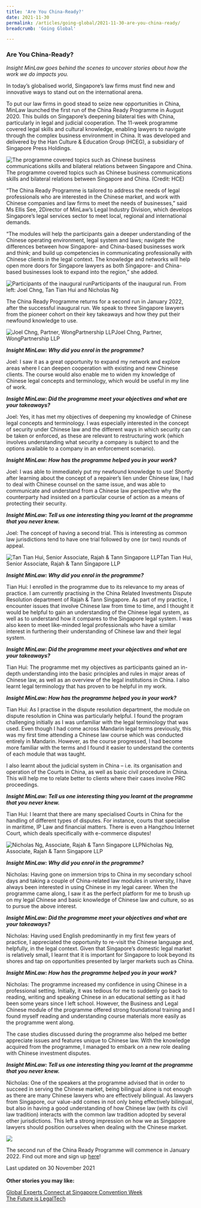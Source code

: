 ```yaml
---
title: 'Are You China-Ready?'
date: 2021-11-30
permalink: /articles/going-global/2021-11-30-are-you-china-ready/
breadcrumb: 'Going Global'

---
```



### **Are You China-Ready?**

<i>Insight MinLaw goes behind the scenes to uncover stories about how the work we do impacts you.</i>
<br>

In today’s globalised world, Singapore’s law firms must find new and innovative ways to stand out on the international arena. 

To put our law firms in good stead to seize new opportunities in China, MinLaw launched the first run of the China Ready Programme in August 2020. This builds on Singapore’s deepening bilateral ties with China, particularly in legal and judicial cooperation. The 11-week programme covered legal skills and cultural knowledge, enabling lawyers to navigate through the complex business environment in China. It was developed and delivered by the Han Culture & Education Group (HCEG), a subsidiary of Singapore Press Holdings.

<div class="image">
  <img src="/images/CRP1.jpg" title="The programme covered topics such as Chinese business communications skills and bilateral relations between Singapore and China" alt="The programme covered topics such as Chinese business communications skills and bilateral relations between Singapore and China.">The programme covered topics such as Chinese business communications skills and bilateral relations between Singapore and China. (Credit: HCE)
</div>

“The China Ready Programme is tailored to address the needs of legal professionals who are interested in the Chinese market, and work with Chinese companies and law firms to meet the needs of businesses,” said Ms Ellis See, 2Director of MinLaw’s Legal Industry Division, which develops Singapore’s legal services sector to meet local, regional and international demands. 

“The modules will help the participants gain a deeper understanding of the Chinese operating environment, legal system and laws; navigate the differences between how Singapore- and China-based businesses work and think; and build up competencies in communicating professionally with Chinese clients in the legal context. The knowledge and networks will help open more doors for Singapore lawyers as both Singapore- and China-based businesses look to expand into the region,” she added.

<div class="image">
  <img src="/images/CRP2.jpg" title="Participants of the inaugural run" alt="Participants of the inaugural run">Participants of the inaugural run. From left: Joel Chng, Tan Tian Hui and Nicholas Ng
</div>

The China Ready Programme returns for a second run in January 2022, after the successful inaugural run. We speak to three Singapore lawyers from the pioneer cohort on their key takeaways and how they put their newfound knowledge to use.

<div class="image">
  <img src="/images/CRP3.jpg" title="Joel Chng, Partner, WongPartnership LLP" alt="Joel Chng, Partner, WongPartnership LLP">Joel Chng, Partner, WongPartnership LLP
</div>

<b><i>Insight MinLaw: Why did you enrol in the programme?</i></b>

Joel: I saw it as a great opportunity to expand my network and explore areas where I can deepen cooperation with existing and new Chinese clients. The course would also enable me to widen my knowledge of Chinese legal concepts and terminology, which would be useful in my line of work.

<b><i>Insight MinLaw: Did the programme meet your objectives and what are your takeaways?</i></b>

Joel: Yes, it has met my objectives of deepening my knowledge of Chinese legal concepts and terminology. I was especially interested in the concept of security under Chinese law and the different ways in which security can be taken or enforced, as these are relevant to restructuring work (which involves understanding what security a company is subject to and the options available to a company in an enforcement scenario). 

<b><i>Insight MinLaw: How has the programme helped you in your work?</i></b>

Joel: I was able to immediately put my newfound knowledge to use! Shortly after learning about the concept of a repairer’s lien under Chinese law, I had to deal with Chinese counsel on the same issue, and was able to communicate and understand from a Chinese law perspective why the counterparty had insisted on a particular course of action as a means of protecting their security. 

<b><i>Insight MinLaw: Tell us one interesting thing you learnt at the programme that you never knew.</i></b>

Joel: The concept of having a second trial. This is interesting as common law jurisdictions tend to have one trial followed by one (or two) rounds of appeal. 

<div class="image">
  <img src="/images/CRP4.jpg" title="Tan Tian Hui, Senior Associate, Rajah & Tann Singapore LLP" alt="Tan Tian Hui, Senior Associate, Rajah & Tann Singapore LLP">Tan Tian Hui, Senior Associate, Rajah & Tann Singapore LLP
</div>

<b><i>Insight MinLaw: Why did you enrol in the programme?</i></b>

Tian Hui: I enrolled in the programme due to its relevance to my areas of practice. I am currently practising in the China Related Investments Dispute Resolution department of Rajah & Tann Singapore. As part of my practice, I encounter issues that involve Chinese law from time to time, and I thought it would be helpful to gain an understanding of the Chinese legal system, as well as to understand how it compares to the Singapore legal system. I was also keen to meet like-minded legal professionals who have a similar interest in furthering their understanding of Chinese law and their legal system. 

<b><i>Insight MinLaw: Did the programme meet your objectives and what are your takeaways?</i></b>

Tian Hui: The programme met my objectives as participants gained an in-depth understanding into the basic principles and rules in major areas of Chinese law, as well as an overview of the legal institutions in China. I also learnt legal terminology that has proven to be helpful in my work. 

<b><i>Insight MinLaw: How has the programme helped you in your work?</i></b>

Tian Hui: As I practise in the dispute resolution department, the module on dispute resolution in China was particularly helpful. I found the program challenging initially as I was unfamiliar with the legal terminology that was used. Even though I had come across Mandarin legal terms previously, this was my first time attending a Chinese law course which was conducted entirely in Mandarin. However, as the course progressed, I had become more familiar with the terms and I found it easier to understand the contents of each module that was taught. 

I also learnt about the judicial system in China – i.e. its organisation and operation of the Courts in China, as well as basic civil procedure in China. This will help me to relate better to clients where their cases involve PRC proceedings. 

<b><i>Insight MinLaw: Tell us one interesting thing you learnt at the programme that you never knew.</i></b>

Tian Hui: I learnt that there are many specialised Courts in China for the handling of different types of disputes. For instance, courts that specialise in maritime, IP Law and financial matters. There is even a Hangzhou Internet Court, which deals specifically with e-commerce disputes!

<div class="image">
  <img src="/images/CRP5.jpg" title="Nicholas Ng, Associate, Rajah & Tann Singapore LLP" alt="Nicholas Ng, Associate, Rajah & Tann Singapore LLP">Nicholas Ng, Associate, Rajah & Tann Singapore LLP
</div>

<b><i>Insight MinLaw: Why did you enrol in the programme?</i></b>

Nicholas: Having gone on immersion trips to China in my secondary school days and taking a couple of China-related law modules in university, I have always been interested in using Chinese in my legal career. When the programme came along, I saw it as the perfect platform for me to brush up on my legal Chinese and basic knowledge of Chinese law and culture, so as to pursue the above interest. 

<b><i>Insight MinLaw: Did the programme meet your objectives and what are your takeaways?</i></b>

Nicholas: Having used English predominantly in my first few years of practice, I appreciated the opportunity to re-visit the Chinese language and, helpfully, in the legal context. Given that Singapore’s domestic legal market is relatively small, I learnt that it is important for Singapore to look beyond its shores and tap on opportunities presented by larger markets such as China. 

<b><i>Insight MinLaw: How has the programme helped you in your work?</i></b>

Nicholas: The programme increased my confidence in using Chinese in a professional setting. Initially, it was tedious for me to suddenly go back to reading, writing and speaking Chinese in an educational setting as it had been some years since I left school. However, the Business and Legal Chinese module of the programme offered strong foundational training and I found myself reading and understanding course materials more easily as the programme went along. 

The case studies discussed during the programme also helped me better appreciate issues and features unique to Chinese law. With the knowledge acquired from the programme, I managed to embark on a new role dealing with Chinese investment disputes. 

<b><i>Insight MinLaw: Tell us one interesting thing you learnt at the programme that you never knew.</i></b>

Nicholas: One of the speakers at the programme advised that in order to succeed in serving the Chinese market, being bilingual alone is not enough as there are many Chinese lawyers who are effectively bilingual. As lawyers from Singapore, our value-add comes in not only being effectively bilingual, but also in having a good understanding of how Chinese law (with its civil law tradition) interacts with the common law tradition adopted by several other jurisdictions. This left a strong impression on how we as Singapore lawyers should position ourselves when dealing with the Chinese market.

<div class="image">
  <img src="/images/CRP6.jpg">
</div>

The second run of the China Ready Programme will commence in January 2022. Find out more and sign up <a href="https://hce-learning.com/china-ready-programme/" target="new">here</a>!

Last updated on 30 November 2021
<br>
<br>
<b>Other stories you may like:</b>

<a href="https://insight.mlaw.gov.sg/articles/going-global/2021-10-01-global-experts-connect-at-singapore-convention-week" target="new">Global Experts Connect at Singapore Convention Week</a><br><a href="https://insight.mlaw.gov.sg/articles/future-of-law/2021-05-05-the-future-is-legaltech" target="new">The Future is LegalTech</a>
